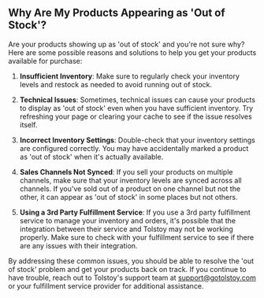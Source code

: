 ## Why Are My Products Appearing as 'Out of Stock'?

Are your products showing up as 'out of stock' and you're not sure why? Here are some possible reasons and solutions to help you get your products available for purchase:

1. **Insufficient Inventory**: Make sure to regularly check your inventory levels and restock as needed to avoid running out of stock.

2. **Technical Issues**: Sometimes, technical issues can cause your products to display as 'out of stock' even when you have sufficient inventory. Try refreshing your page or clearing your cache to see if the issue resolves itself.

3. **Incorrect Inventory Settings**: Double-check that your inventory settings are configured correctly. You may have accidentally marked a product as 'out of stock' when it's actually available.

4. **Sales Channels Not Synced**: If you sell your products on multiple channels, make sure that your inventory levels are synced across all channels. If you've sold out of a product on one channel but not the other, it can appear as 'out of stock' in some places but not others.

5. **Using a 3rd Party Fulfillment Service**: If you use a 3rd party fulfillment service to manage your inventory and orders, it's possible that the integration between their service and Tolstoy may not be working properly. Make sure to check with your fulfillment service to see if there are any issues with their integration.

By addressing these common issues, you should be able to resolve the 'out of stock' problem and get your products back on track. If you continue to have trouble, reach out to Tolstoy's support team at [support@gotolstoy.com](mailto:support@gotolstoy.com) or your fulfillment service provider for additional assistance.